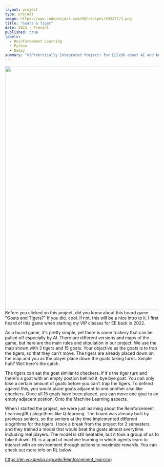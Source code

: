```yaml
---
layout: project
type: project
image: https://www.codeproject.com/KB/recipes/692277/1.png
title: "Goats & Tiger"
date: 2023 - Present
published: true
labels:
  - Reinforcement Learning
  - Python
  - Numpy
summary: "VIP(Vertically Integrated Project) for ECEx96 about AI and board games"
---
```


<img width=800 align="left" src="https://www.codeproject.com/KB/recipes/692277/1.png">

---

Before you clicked on this project, did you know about this board game "Goats and Tigers?"
If you did, cool. If not, this will be a nice intro to it.
I first heard of this game when starting my VIP classes for EE back in 2022.

As a board game, it's pretty simple, yet there is some trickery that can be pulled off especially by AI.
There are different versions and maps of the game, but here are the main rules and stipulation in our project.
We use the map shown with 3 tigers and 15 goats. Your objective as the goats is to trap the tigers, so that they
can't move. The tigers are already placed down on the map and you as the player place down the goats taking turns.
Simple huh? Well here's the catch.

The tigers can eat the goat similar to checkers. If it's the tiger turn and there's a goat with an empty postion behind it,
bye bye goat. You can only lose a certain amount of goats before you can't trap the tigers. To defend against this, you 
would place goats adjacent to one another also like checkers. Once all 15 goats have been placed, you can move one goat to 
an empty adjacent postion. Onto the Machine Learning aspects.

When I started the project, we were just learning about the Reinforcement Learning(RL) alogrithms like Q-learning. The board
was already built by previous seniors, so the seniors at the time implemented different alogrithms for the tigers. I took a
break from the project for 2 semesters, and they trained a model that would beat the goats almost everytime including real players.
The model is still beatable, but it took a group of us to take it down. RL is a apart of machine learning in which agents learn to 
interact with an environment through actions to maximize rewards. You can check out more info on RL below:

<a src="https://en.wikipedia.org/wiki/Reinforcement_learning/">https://en.wikipedia.org/wiki/Reinforcement_learning </a>
